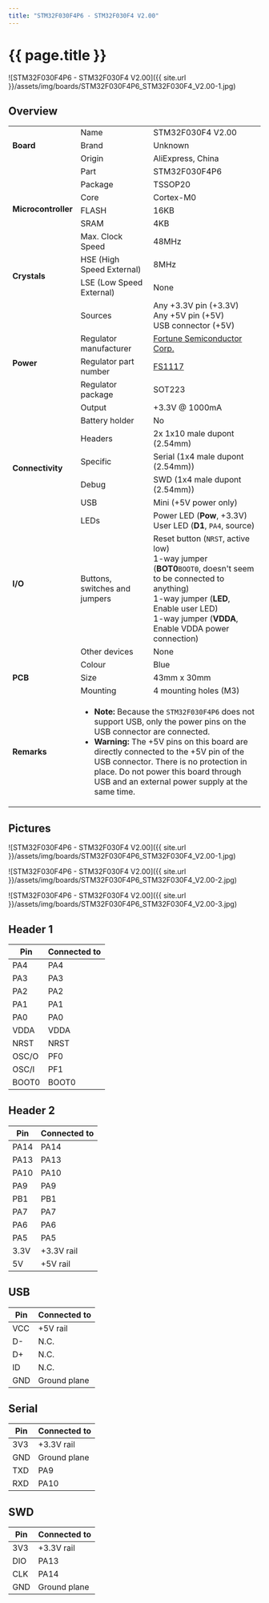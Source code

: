 ```yaml
---
title: "STM32F030F4P6 - STM32F030F4 V2.00"
---
```


# {{ page.title }}

![STM32F030F4P6 - STM32F030F4 V2.00]({{ site.url }}/assets/img/boards/STM32F030F4P6_STM32F030F4_V2.00-1.jpg)

## Overview

<table>
    <tr>
        <td rowspan="3"><b>Board</b></td>
        <td>Name</td>
        <td>STM32F030F4 V2.00</td>
    </tr>
    <tr>
        <td>Brand</td>
        <td>Unknown</td>
    </tr>
    <tr>
        <td>Origin</td>
        <td>AliExpress, China</td>
    </tr>
    <tr>
        <td rowspan="6"><b>Microcontroller</b></td>
        <td>Part</td>
        <td>STM32F030F4P6</td>
    </tr>
    <tr>
        <td>Package</td>
        <td>TSSOP20</td>
    </tr>
    <tr>
        <td>Core</td>
        <td>Cortex-M0</td>
    </tr>
    <tr>
        <td>FLASH</td>
        <td>16KB</td>
    </tr>
    <tr>
        <td>SRAM</td>
        <td>4KB</td>
    </tr>
    <tr>
        <td>Max. Clock Speed</td>
        <td>48MHz</td>
    </tr>
    <tr>
        <td rowspan="2"><b>Crystals</b></td>
        <td>HSE (High Speed External)</td>
        <td>8MHz</td>
    </tr>
    <tr>
        <td>LSE (Low Speed External)</td>
        <td>None</td>
    </tr>
    <tr>
        <td rowspan="6"><b>Power</b></td>
        <td>Sources</td>
        <td>Any +3.3V pin (+3.3V)<br>Any +5V pin (+5V)<br>USB connector (+5V)</td>
    </tr>
    <tr>
        <td>Regulator manufacturer</td>
        <td><a href="https://www.ic-fortune.com/">Fortune Semiconductor Corp.</a></td>
    </tr>
    <tr>
        <td>Regulator part number</td>
        <td><a href="https://www.ic-fortune.com/upload/Download/FS1117-DS-14_EN.pdf">FS1117</a></td>
    </tr>
    <tr>
        <td>Regulator package</td>
        <td>SOT223</td>
    </tr>
    <tr>
        <td>Output</td>
        <td>+3.3V @ 1000mA</td>
    </tr>
    <tr>
        <td>Battery holder</td>
        <td>No</td>
    </tr>
    <tr>
        <td rowspan="4"><b>Connectivity</b></td>
        <td>Headers</td>
        <td>2x 1x10 male dupont (2.54mm)</td>
    </tr>
    <tr>
        <td>Specific</td>
        <td>Serial (1x4 male dupont (2.54mm))</td>
    </tr>
    <tr>
        <td>Debug</td>
        <td>SWD (1x4 male dupont (2.54mm))</td>
    </tr>
    <tr>
        <td>USB</td>
        <td>Mini (+5V power only)</td>
    </tr>
    <tr>
        <td rowspan="3"><b>I/O</b></td>
        <td>LEDs</td>
        <td>Power LED (<b>Pow</b>, +3.3V)<br>User LED (<b>D1</b>, <code>PA4</code>, source)</td>
    </tr>
    <tr>
        <td>Buttons, switches and jumpers</td>
        <td>Reset button (<code>NRST</code>, active low)<br>1-way jumper (<b>BOT0</b><code>BOOT0</code>, doesn't seem to be connected to anything)<br>1-way jumper (<b>LED</b>, Enable user LED)<br>1-way jumper (<b>VDDA</b>, Enable VDDA power connection)</td>
    </tr>
    <tr>
        <td>Other devices</td>
        <td>None</td>
    </tr>
    <tr>
        <td rowspan="3"><b>PCB</b></td>
        <td>Colour</td>
        <td>Blue</td>
    </tr>
    <tr>
        <td>Size</td>
        <td>43mm x 30mm</td>
    </tr>
    <tr>
        <td>Mounting</td>
        <td>4 mounting holes (M3)</td>
    </tr>
    <tr>
        <td><b>Remarks</b></td>
        <td colspan="2">
            <ul>
                <li><b>Note:</b> Because the <code>STM32F030F4P6</code> does not support USB, only the power pins on the USB connector are connected.</li>
                <li><b>Warning:</b> The +5V pins on this board are directly connected to the +5V pin of the USB connector. There is no protection in place. Do not power this board through USB and an external power supply at the same time.</li>
            </ul>
        </td>
    </tr>
</table>

## Pictures

![STM32F030F4P6 - STM32F030F4 V2.00]({{ site.url }}/assets/img/boards/STM32F030F4P6_STM32F030F4_V2.00-1.jpg)

![STM32F030F4P6 - STM32F030F4 V2.00]({{ site.url }}/assets/img/boards/STM32F030F4P6_STM32F030F4_V2.00-2.jpg)

![STM32F030F4P6 - STM32F030F4 V2.00]({{ site.url }}/assets/img/boards/STM32F030F4P6_STM32F030F4_V2.00-3.jpg)

## Header 1

| Pin   | Connected to |
| ----- | ------------ |
| PA4   | PA4          |
| PA3   | PA3          |
| PA2   | PA2          |
| PA1   | PA1          |
| PA0   | PA0          |
| VDDA  | VDDA         |
| NRST  | NRST         |
| OSC/O | PF0          |
| OSC/I | PF1          |
| BOOT0 | BOOT0        |

## Header 2

| Pin   | Connected to |
| ----- | ------------ |
| PA14  | PA14         |
| PA13  | PA13         |
| PA10  | PA10         |
| PA9   | PA9          |
| PB1   | PB1          |
| PA7   | PA7          |
| PA6   | PA6          |
| PA5   | PA5          |
| 3.3V  | +3.3V rail   |
| 5V    | +5V rail     |

## USB

| Pin   | Connected to |
| ----- | ------------ |
| VCC   | +5V rail     |
| D-    | N.C.         |
| D+    | N.C.         |
| ID    | N.C.         |
| GND   | Ground plane |

## Serial

| Pin   | Connected to |
| ----- | ------------ |
| 3V3   | +3.3V rail   |
| GND   | Ground plane |
| TXD   | PA9          |
| RXD   | PA10         |

## SWD

| Pin   | Connected to |
| ----- | ------------ |
| 3V3   | +3.3V rail   |
| DIO   | PA13         |
| CLK   | PA14         |
| GND   | Ground plane |
